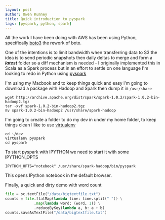 ```yaml
---
layout: post
author: Owen Rumney
title: Quick introduction to pyspark
tags: [pyspark, python, spark]
---
```


All the work I have been doing with AWS has been using Python, specifically [boto3](http://boto3.readthedocs.org/en/latest/) the rework of boto.

One of the intentions is to limit bandwidth when transferring data to S3 the idea is to send periodic snapshots then daily deltas to merge and form a **_latest_** folder so a diff mechanism is needed - I originally implemented this in Scala as a Spark process but in an effort to settle on one language I'm looking to redo in Python using [pyspark](https://spark.apache.org/docs/0.9.0/python-programming-guide.html)

I'm using my Macbook and to keep things quick and easy I'm going to download a package with Hadoop and Spark then dump it in `/usr/share`

```text
wget http://archive.apache.org/dist/spark/spark-1.0.2/spark-1.0.2-bin-hadoop2.tgz
tar -xvf spark-1.0.2-bin-hadoop2.tgz
mv spark-1.0.2-bin-hadoop2 /usr/share/spark-hadoop

```

I'm going to create a folder to do my dev in under my home folder, to keep things clean I like to use [virtualenv](https://pypi.python.org/pypi/virtualenv)

```text
cd ~/dev
virtualenv pyspark
cd pyspark
```

To start pyspark with IPYTHON we need to start it with some IPYTHON_OPTS

```text
IPYTHON_OPTS="notebook" /usr/share/spark-hadoop/bin/pyspark
```

This opens IPython notebook in the default browser.

Finally, a quick and dirty demo with word count

```python
file = sc.textFile("/data/bigtextfile.txt")
counts = file.flatMap(lambda line: line.split(" ")) \
             .map(lambda word: (word, 1)) \
             .reduceByKey(lambda a, b: a + b)
counts.saveAsTextFile("/data/bigtextfile.txt")
```
